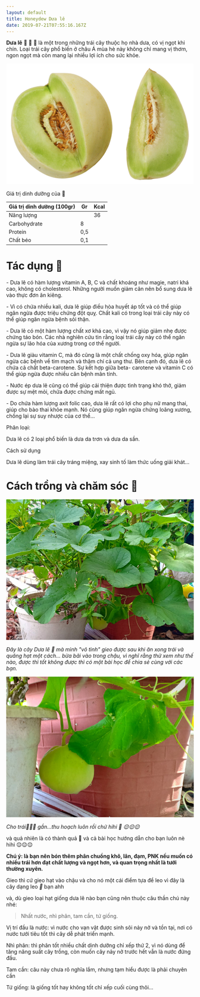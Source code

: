 ```yaml
---
layout: default
title: Honeydew Dưa lê
date: 2019-07-21T07:55:16.167Z
---
```

**Dưa lê** 🍈 🍈 🍈 là một trong những trái cây thuộc họ nhà dưa, có vị ngọt khi chín. Loại trái cây phổ biến ở châu Á mùa hè này không chỉ mang vị thơm, ngon ngọt mà còn mang lại nhiều lợi ích cho sức khỏe.

![quả Honeydew Dưa lê tiep.me](/images/media/honeydew.jpg "quả Honeydew Dưa lê tiep.me")

Giá trị dinh dưỡng của 🍈

| Giá trị dinh dưỡng (100gr) | Gr  | Kcal |
| -------------------------- | --- | ---- |
| Năng lượng                 |     | 36   |
| Carbohydrate               | 8   |      |
| Protein                    | 0,5 |      |
| Chất béo                   | 0,1 |      |

# Tác dụng 🍈

\- Dưa lê có hàm lượng vitamin A, B, C và chất khoáng như magie, natri khá cao, không có cholesterol. Những người muốn giảm cân nên bổ sung dưa lê vào thực đơn ăn kiêng.

\- Vì có chứa nhiều kali, dưa lê giúp điều hòa huyết áp tốt và có thể giúp ngăn ngừa được triệu chứng đột quỵ. Chất kali có trong loại trái cây này có thể giúp ngăn ngừa bệnh sỏi thận.

\- Dưa lê có một hàm lượng chất xơ khá cao, vì vậy nó giúp giảm nhẹ được chứng táo bón. Các nhà nghiên cứu tin rằng loại trái cây này có thể ngăn ngừa sự lão hóa của xương trong cơ thể người.

\- Dưa lê giàu vitamin C, mà đó cũng là một chất chống oxy hóa, giúp ngăn ngừa các bệnh về tim mạch và thậm chí cả ung thư. Bên cạnh đó, dưa lê có chứa cả chất beta-carotene. Sự kết hợp giữa beta- carotene và vitamin C có thể giúp ngừa được nhiều căn bệnh mãn tính.

\- Nước ép dưa lê cũng có thể giúp cải thiện được tình trạng khó thở, giảm được sự mệt mỏi, chữa được chứng mất ngủ.

\- Do chứa hàm lượng axit folic cao, dưa lê rất có lợi cho phụ nữ mang thai, giúp cho bào thai khỏe mạnh. Nó cũng giúp ngăn ngừa chứng loãng xương, chống lại sự suy nhược của cơ thể...

Phân loại:

Dưa lê có 2 loại phổ biến là dưa da trơn và dưa da sần.

Cách sử dụng

Dưa lê dùng làm trái cây tráng miệng, xay sinh tố làm thức uống giải khát...

# Cách trồng và chăm sóc 🍈

![Cây dưa lê nhà mình vô tình trồng được tiep.me](/images/media/duale1.jpg "Cây dưa lê nhà mình vô tình trồng được tiep.me")

_Đây là cây Dưa lê 🍈 mà mình "vô tình" gieo được sau khi ăn xong trái và quăng hạt một cách... bừa bãi vào trong chậu, vì nghĩ rằng thử xem như thế nào, được thì tốt không được thì có một bài học để chia sẻ cùng với các bạn._

![Dưa lê cho trái gần thu hoạch được luôn rồi tiep.me](/images/media/duale2.jpg "Dưa lê cho trái gần thu hoạch được luôn rồi tiep.me")

_Cho trái🍈🍈🍈  gần...thu hoạch luôn rồi chứ hihi 🍈 😌😌😌_

và quả nhiên là có thành quả 🤣 và cả bài học hướng dẫn cho bạn luôn nè hihi 😌😌😌

**Chú ý: là bạn nên bón thêm phân chuồng khô, lân, đạm, PNK nếu muốn có nhiều trái hơn đạt chất lượng và ngọt hơn, và quan trọng nhất là tưới thường xuyên.**

Gieo thì cứ gieo hạt vào chậu và cho nó một cái điểm tựa để leo vì đây là cây dạng leo  _🍈_ bạn ahh

và, dù gieo loại hạt giống dưa lê nào bạn cũng nên thuộc câu thần chú này nhé:

> Nhất nước, nhì phân, tam cần, tứ giống.

Vị trí đầu là nước: vì nước cho vạn vật được sinh sôi nảy nở và tồn tại, nơi có nước tưới tiêu tốt thì cây dễ phát triển mạnh.

Nhì phân: thì phân tốt nhiều chất dinh dưỡng chỉ xếp thứ 2, vì nó dùng để tăng năng suất cây trồng, còn muốn cây nảy nở trước hết vẫn là nước đứng đầu.

Tam cần: câu này chưa rõ nghĩa lắm, nhưng tạm hiểu được là phải chuyên cần

Tứ giống: là giống tốt hay không tốt chỉ xếp cuối cùng thôi...
